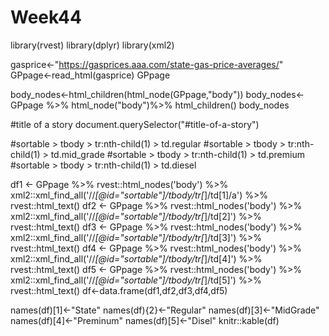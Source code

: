 # Week44
library(rvest)
library(dplyr)
library(xml2)


gasprice<-"https://gasprices.aaa.com/state-gas-price-averages/"
GPpage<-read_html(gasprice)
GPpage

body_nodes<-html_children(html_node(GPpage,"body"))
body_nodes<-GPpage %>%
  html_node("body")%>%
  html_children()
body_nodes

#title of a story
document.querySelector("#title-of-a-story")

#sortable > tbody > tr:nth-child(1) > td.regular
#sortable > tbody > tr:nth-child(1) > td.mid_grade
#sortable > tbody > tr:nth-child(1) > td.premium
#sortable > tbody > tr:nth-child(1) > td.diesel

df1 <- GPpage %>% 
  rvest::html_nodes('body') %>% 
  xml2::xml_find_all('//*[@id="sortable"]/tbody/tr[*]/td[1]/a') %>% 
  rvest::html_text()
df2 <- GPpage %>% 
  rvest::html_nodes('body') %>% 
  xml2::xml_find_all('//*[@id="sortable"]/tbody/tr[*]/td[2]') %>% 
  rvest::html_text()
df3 <- GPpage %>% 
  rvest::html_nodes('body') %>% 
  xml2::xml_find_all('//*[@id="sortable"]/tbody/tr[*]/td[3]') %>% 
  rvest::html_text()
df4 <- GPpage %>% 
  rvest::html_nodes('body') %>% 
  xml2::xml_find_all('//*[@id="sortable"]/tbody/tr[*]/td[4]') %>% 
  rvest::html_text()
df5 <- GPpage %>% 
  rvest::html_nodes('body') %>% 
  xml2::xml_find_all('//*[@id="sortable"]/tbody/tr[*]/td[5]') %>% 
  rvest::html_text()
df<-data.frame(df1,df2,df3,df4,df5)

names(df)[1]<-"State"
names(df){2}<-"Regular"
names(df)[3]<-"MidGrade"
names(df)[4]<-"Preminum"
names(df)[5]<-"Disel"
knitr::kable(df)


